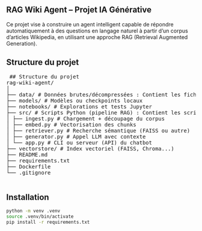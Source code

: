 ## RAG Wiki Agent – Projet IA Générative

Ce projet vise à construire un agent intelligent capable de répondre automatiquement à des questions en langage naturel à partir d’un corpus d’articles Wikipedia, en utilisant une approche RAG (Retrieval Augmented Generation).

## Structure du projet


<pre lang="md"> ## Structure du projet 
rag-wiki-agent/
│
├── data/ # Données brutes/décompressées : Contient les fichiers bruts d'articles Wikipedia.
├── models/ # Modèles ou checkpoints locaux
├── notebooks/ # Explorations et tests Jupyter
├── src/ # Scripts Python (pipeline RAG) : Contient les scripts pour ingestion, embeddings, recherche et génération.
│ ├── ingest.py # Chargement + découpage du corpus
│ ├── embed.py # Vectorisation des chunks
│ ├── retriever.py # Recherche sémantique (FAISS ou autre)
│ ├── generator.py # Appel LLM avec contexte
│ └── app.py # CLI ou serveur (API) du chatbot
├── vectorstore/ # Index vectoriel (FAISS, Chroma...)
├── README.md
├── requirements.txt
├── Dockerfile
└── .gitignore 
 </pre>


##  Installation

```bash
python -m venv .venv
source .venv/bin/activate
pip install -r requirements.txt
